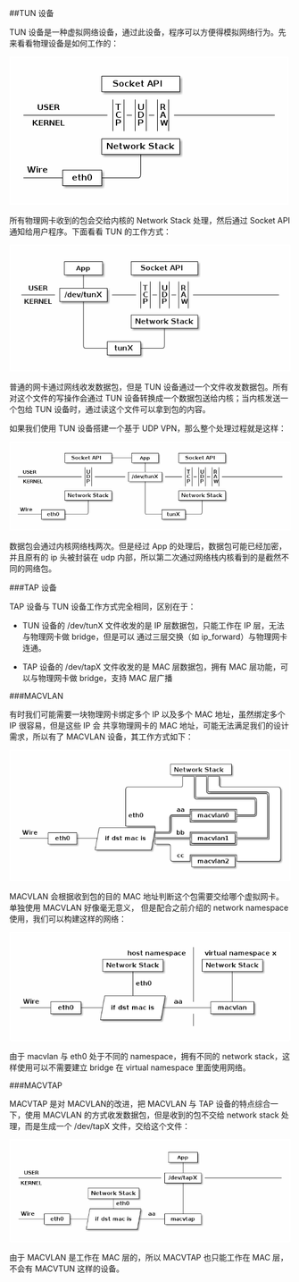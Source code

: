 
##TUN 设备

TUN 设备是一种虚拟网络设备，通过此设备，程序可以方便得模拟网络行为。先来看看物理设备是如何工作的：

![网络流](flow.png)

所有物理网卡收到的包会交给内核的 Network Stack 处理，然后通过 Socket API
通知给用户程序。下面看看 TUN 的工作方式：

![tun 设备](tun.png)

普通的网卡通过网线收发数据包，但是 TUN 设备通过一个文件收发数据包。所有对这个文件的写操作会通过
TUN 设备转换成一个数据包送给内核；当内核发送一个包给 TUN 设备时，通过读这个文件可以拿到包的内容。

如果我们使用 TUN 设备搭建一个基于 UDP VPN，那么整个处理过程就是这样：

![UDP VPN](UDP-VPN.png)

数据包会通过内核网络栈两次。但是经过 App 的处理后，数据包可能已经加密，并且原有的 ip 头被封装在 udp
内部，所以第二次通过网络栈内核看到的是截然不同的网络包。


###TAP 设备

TAP 设备与 TUN 设备工作方式完全相同，区别在于：

* TUN 设备的 /dev/tunX 文件收发的是 IP 层数据包，只能工作在 IP 层，无法与物理网卡做 bridge，但是可以
通过三层交换（如 ip_forward）与物理网卡连通。

* TAP 设备的 /dev/tapX 文件收发的是 MAC 层数据包，拥有 MAC 层功能，可以与物理网卡做 bridge，支持 MAC 层广播

###MACVLAN

有时我们可能需要一块物理网卡绑定多个 IP 以及多个 MAC 地址，虽然绑定多个 IP 很容易，但是这些 IP 会
共享物理网卡的 MAC 地址，可能无法满足我们的设计需求，所以有了 MACVLAN 设备，其工作方式如下：

![MAC VLAN](MACVLAN.png)

MACVLAN 会根据收到包的目的 MAC 地址判断这个包需要交给哪个虚拟网卡。单独使用 MACVLAN 好像毫无意义，
但是配合之前介绍的 network namespace 使用，我们可以构建这样的网络：

![MAC NameSpace](MACNETNS.png)

由于 macvlan 与 eth0 处于不同的 namespace，拥有不同的 network stack，这样使用可以不需要建立 bridge 在 
virtual namespace 里面使用网络。

###MACVTAP

MACVTAP 是对 MACVLAN的改进，把 MACVLAN 与 TAP 设备的特点综合一下，使用 MACVLAN
的方式收发数据包，但是收到的包不交给 network stack 处理，而是生成一个 /dev/tapX
文件，交给这个文件：

![MAC TAP](MACTAP.png)

由于 MACVLAN 是工作在 MAC 层的，所以 MACVTAP 也只能工作在 MAC 层，不会有 MACVTUN
这样的设备。
